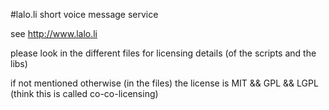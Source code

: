 #lalo.li short voice message service

see <a href="http://www.lalo.li">http://www.lalo.li</a>

please look in the different files for licensing details (of the scripts and the libs)

if not mentioned otherwise (in the files) the license is MIT && GPL && LGPL (think this is called co-co-licensing) 


